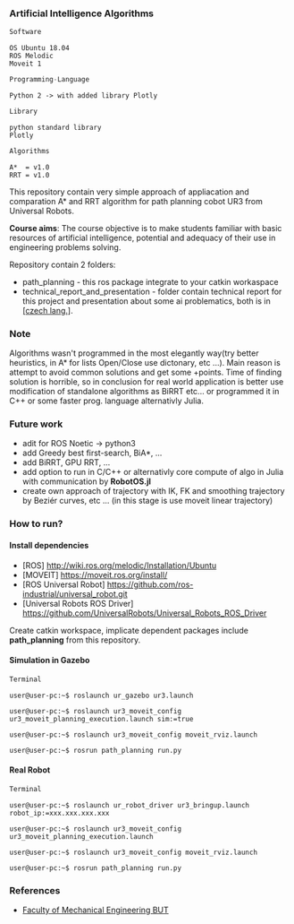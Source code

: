 ### Artificial Intelligence Algorithms
```javascript
Software
```
```
OS Ubuntu 18.04
ROS Melodic
Moveit 1
```
```javascript
Programming-Language
```
```
Python 2 -> with added library Plotly
```
```javascript
Library
```
```
python standard library
Plotly
```

```javascript
Algorithms
```
```
A*  = v1.0
RRT = v1.0
```

This repository contain very simple approach of appliacation and comparation A* and RRT algorithm for path planning cobot UR3 from Universal Robots.

**Course aims**: The course objective is to make students familiar with basic resources of artificial intelligence, potential and adequacy of their use in engineering problems solving.

Repository contain 2 folders:

* path_planning - this ros package integrate to your catkin workaspace
* technical_report_and_presentation - folder contain technical report for this project and presentation about some ai problematics, both is in [[czech lang.]](https://en.wikipedia.org/wiki/Czech_language).

### Note
Algorithms wasn't programmed in the most elegantly way(try better heuristics, in A* for lists Open/Close use dictonary, etc ...). Main reason is attempt to avoid common solutions and get some +points.
Time of finding solution is horrible, so in conclusion for real world application is better use modification of standalone algorithms as BiRRT etc... or programmed it in C++ or some faster prog. language alternativly Julia.

### Future work

* adit for ROS Noetic -> python3
* add Greedy best first-search, BiA*, ...
* add BiRRT, GPU RRT, ...
* add option to run in C/C++ or alternativly core compute of algo in Julia with communication by **RobotOS.jl**
* create own approach of trajectory with IK, FK and smoothing trajectory by Beziér curves, etc ... (in this stage is use moveit linear trajectory)

### How to run?
#### Install dependencies
* [ROS] http://wiki.ros.org/melodic/Installation/Ubuntu
* [MOVEIT] https://moveit.ros.org/install/
* [ROS Universal Robot] https://github.com/ros-industrial/universal_robot.git
* [Universal Robots ROS Driver] https://github.com/UniversalRobots/Universal_Robots_ROS_Driver

Create catkin workspace, implicate dependent packages include **path_planning** from this repository.

#### Simulation in Gazebo
```javascript
Terminal
```
```console
user@user-pc:~$ roslaunch ur_gazebo ur3.launch
```
```console
user@user-pc:~$ roslaunch ur3_moveit_config ur3_moveit_planning_execution.launch sim:=true
```
```console
user@user-pc:~$ roslaunch ur3_moveit_config moveit_rviz.launch
```
```console
user@user-pc:~$ rosrun path_planning run.py
```
#### Real Robot
```javascript
Terminal
```
```console
user@user-pc:~$ roslaunch ur_robot_driver ur3_bringup.launch robot_ip:=xxx.xxx.xxx.xxx
```
```console
user@user-pc:~$ roslaunch ur3_moveit_config ur3_moveit_planning_execution.launch
```
```console
user@user-pc:~$ roslaunch ur3_moveit_config moveit_rviz.launch
```
```console
user@user-pc:~$ rosrun path_planning run.py
```

### References
* [Faculty of Mechanical Engineering BUT](https://www.fme.vutbr.cz/en)
